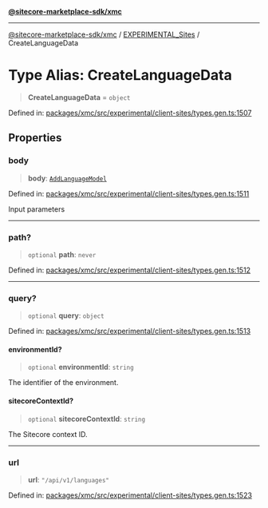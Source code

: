 [**@sitecore-marketplace-sdk/xmc**](../../../../README.md)

***

[@sitecore-marketplace-sdk/xmc](../../../../README.md) / [EXPERIMENTAL\_Sites](../README.md) / CreateLanguageData

# Type Alias: CreateLanguageData

> **CreateLanguageData** = `object`

Defined in: [packages/xmc/src/experimental/client-sites/types.gen.ts:1507](https://github.com/Sitecore/marketplace-sdk/blob/main/packages/xmc/src/experimental/client-sites/types.gen.ts#L1507)

## Properties

### body

> **body**: [`AddLanguageModel`](AddLanguageModel.md)

Defined in: [packages/xmc/src/experimental/client-sites/types.gen.ts:1511](https://github.com/Sitecore/marketplace-sdk/blob/main/packages/xmc/src/experimental/client-sites/types.gen.ts#L1511)

Input parameters

***

### path?

> `optional` **path**: `never`

Defined in: [packages/xmc/src/experimental/client-sites/types.gen.ts:1512](https://github.com/Sitecore/marketplace-sdk/blob/main/packages/xmc/src/experimental/client-sites/types.gen.ts#L1512)

***

### query?

> `optional` **query**: `object`

Defined in: [packages/xmc/src/experimental/client-sites/types.gen.ts:1513](https://github.com/Sitecore/marketplace-sdk/blob/main/packages/xmc/src/experimental/client-sites/types.gen.ts#L1513)

#### environmentId?

> `optional` **environmentId**: `string`

The identifier of the environment.

#### sitecoreContextId?

> `optional` **sitecoreContextId**: `string`

The Sitecore context ID.

***

### url

> **url**: `"/api/v1/languages"`

Defined in: [packages/xmc/src/experimental/client-sites/types.gen.ts:1523](https://github.com/Sitecore/marketplace-sdk/blob/main/packages/xmc/src/experimental/client-sites/types.gen.ts#L1523)
